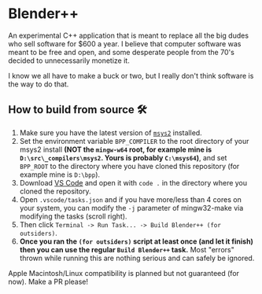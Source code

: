 # Blender++
An experimental C++ application that is meant to replace all the big dudes who sell software for $600 a year. I believe that computer software was meant to be free and open, and some desperate people from the 70's decided to unnecessarily monetize it.

I know we all have to make a buck or two, but I really don't think software is the way to do that.

## How to build from source 🛠️
1. Make sure you have the latest version of [`msys2`](https://www.msys2.org/) installed.
2. Set the environment variable `BPP_COMPILER` to the root directory of your msys2 install **(NOT the `mingw-w64` root, for example mine is `D:\src\_compilers\msys2`. Yours is probably `C:\msys64`)**, and set `BPP_ROOT` to the directory where you have cloned this repository (for example mine is `D:\bpp`).
3. Download [VS Code](https://github.com/microsoft/vscode.git) and open it with `code .` in the directory where you cloned the repository.
4. Open `.vscode/tasks.json` and if you have more/less than 4 cores on your system, you can modify the `-j` parameter of mingw32-make via modifying the tasks (scroll right).
5. Then click `Terminal -> Run Task... -> Build Blender++ (for outsiders)`.
6. **Once you ran the `(for outsiders)` script at least once (and let it finish) then you can use the regular `Build Blender++` task.** Most "errors" thrown while running this are nothing serious and can safely be ignored.

Apple Macintosh/Linux compatibility is planned but not guaranteed (for now). Make a PR please!